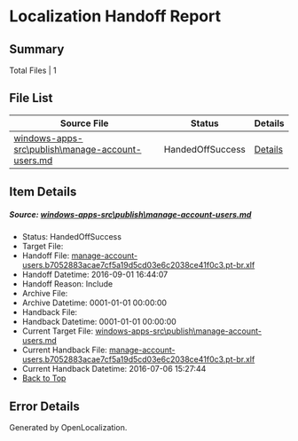 # <a name='report-top'></a> Localization Handoff Report

## Summary
 Total Files | 1

## File List
 Source File | Status | Details 
 ----------- | ------ | ------- 
 [windows-apps-src\publish\manage-account-users.md](https://github.com/Microsoft/windows-apps/blob/9a6b72d17004615c02edf7235fd9327abb0c8ff8/windows-apps-src/publish/manage-account-users.md) | HandedOffSuccess | [Details](#b10e80eb833ae0a772d72951ca3c3b1076a8b1715071)

## Item Details
##### <a name='b10e80eb833ae0a772d72951ca3c3b1076a8b1715071'></a> Source: [windows-apps-src\publish\manage-account-users.md](https://github.com/Microsoft/windows-apps/blob/9a6b72d17004615c02edf7235fd9327abb0c8ff8/windows-apps-src/publish/manage-account-users.md)
* Status: HandedOffSuccess
* Target File: 
* Handoff File: [manage-account-users.b7052883acae7cf5a19d5cd03e6c2038ce41f0c3.pt-br.xlf](https://github.com/Microsoft/WDG.handoff/blob/6d3578dac332086f1ba4447d2f19d16008a97309/ol-handoff/Microsoft/windows-apps.pt-br/master/manage-account-users.b7052883acae7cf5a19d5cd03e6c2038ce41f0c3.pt-br.xlf)
* Handoff Datetime: 2016-09-01 16:44:07
* Handoff Reason: Include
* Archive File: 
* Archive Datetime: 0001-01-01 00:00:00
* Handback File: 
* Handback Datetime: 0001-01-01 00:00:00
* Current Target File: [windows-apps-src\publish\manage-account-users.md](https://github.com/Microsoft/windows-apps.pt-br/blob/b7cc1700e5930854bd1f5cdef3b4a27520adc15a/windows-apps-src/publish/manage-account-users.md)
* Current Handback File: [manage-account-users.b7052883acae7cf5a19d5cd03e6c2038ce41f0c3.pt-br.xlf](https://github.com/Microsoft/WDG.handback/blob/7d943cc6c136850b0652613949438de118f8068c/ol-handback/Microsoft/windows-apps.pt-br/master/manage-account-users.b7052883acae7cf5a19d5cd03e6c2038ce41f0c3.pt-br.xlf)
* Current Handback Datetime: 2016-07-06 15:27:44
* [Back to Top](#report-top)


## Error Details

Generated by OpenLocalization.
